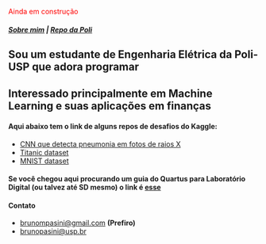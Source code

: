 <span style="color:red">Ainda em construção</span>

##### [Sobre mim](/about) | [Repo da Poli](/poli)


## Sou um estudante de Engenharia Elétrica da Poli-USP que adora programar
## Interessado principalmente em Machine Learning e suas aplicações em finanças  

  
#### Aqui abaixo tem o link de alguns repos de desafios do Kaggle:
- [CNN que detecta pneumonia em fotos de raios X](https://github.com/brunompasini/Pneumonia-Detect)
- [Titanic dataset](https://github.com/brunompasini/Titanic)
- [MNIST dataset](https://github.com/brunompasini/Digit-Recognizer)

#### Se você chegou aqui procurando um guia do Quartus para Laboratório Digital (ou talvez até SD mesmo) o link é [esse](/guia-quartus.pdf)


#### Contato
- [brunompasini@gmail.com](mailto:brunompasini@gmail.com) **(Prefiro)**
- [brunopasini@usp.br](mailto:brunopasini@usp.br)


<!---
### Markdown
### You can check some code I wrote @ [GitHub](https://github.com/brunompasini/).
Markdown is a lightweight and easy-to-use syntax for styling your writing. It includes conventions for

```markdown
Syntax highlighted code block

# Header 1
## Header 2
### Header 3

- Bulleted
- List

1. Numbered
2. List

**Bold** and _Italic_ and `Code` text

[Link](url) and ![Image](src)
```

For more details see [GitHub Flavored Markdown](https://guides.github.com/features/mastering-markdown/).

### Jekyll Themes

Your Pages site will use the layout and styles from the Jekyll theme you have selected in your [repository settings](https://github.com/brunompasini/coursera-test/settings). The name of this theme is saved in the Jekyll `_config.yml` configuration file.

### Support or Contact

Having trouble with Pages? Check out our [documentation](https://docs.github.com/categories/github-pages-basics/) or [contact support](https://github.com/contact) and we’ll help you sort it out.
-->
